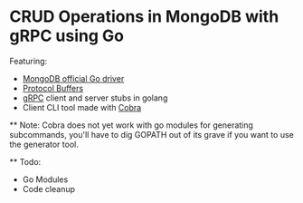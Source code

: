# CRUD Operations in MongoDB with gRPC using Go 

Featuring: 

* [MongoDB official Go driver](https://github.com/mongodb/mongo-go-driver)
* [Protocol Buffers](https://developers.google.com/protocol-buffers/)
* [gRPC](https://grpc.io/) client and server stubs in golang
* Client CLI tool made with [Cobra](https://github.com/spf13/cobra)


** Note: Cobra does not yet work with go modules for generating subcommands, you'll have to dig GOPATH out of its grave if you want to use the generator tool.

** Todo: 
* Go Modules
* Code cleanup